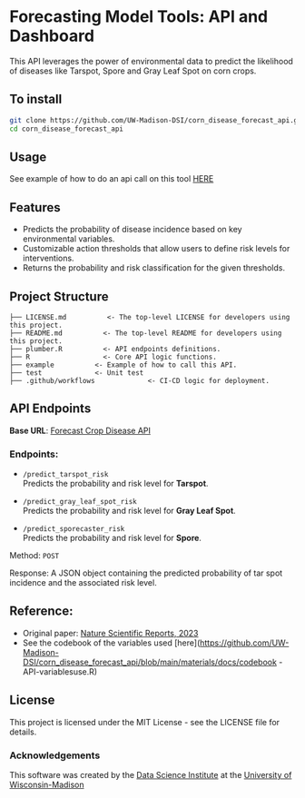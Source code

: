 # **Forecasting Model Tools: API and Dashboard**

This API leverages the power of environmental data to predict the likelihood of diseases like Tarspot, Spore and Gray Leaf Spot on corn crops. 

## To install
```bash
git clone https://github.com/UW-Madison-DSI/corn_disease_forecast_api.git
cd corn_disease_forecast_api
```

## Usage
See example of how to do an api call on this tool [HERE](https://github.com/UW-Madison-DSI/corn_disease_forecast_api/blob/main/materials/example/example_api_call.R)


## Features

- Predicts the probability of disease incidence based on key environmental variables.
- Customizable action thresholds that allow users to define risk levels for interventions.
- Returns the probability and risk classification for the given thresholds.

## Project Structure
```plaintext
├── LICENSE.md          <- The top-level LICENSE for developers using this project.
├── README.md          <- The top-level README for developers using this project.
├── plumber.R          <- API endpoints definitions.
├── R                  <- Core API logic functions.
├── example          <- Example of how to call this API.  
├── test             <- Unit test
├── .github/workflows             <- CI-CD logic for deployment.
```

## API Endpoints

**Base URL**: [Forecast Crop Disease API](https://connect.doit.wisc.edu/forecasting_crop_disease/)

### Endpoints:

- `/predict_tarspot_risk`  
  Predicts the probability and risk level for **Tarspot**.

- `/predict_gray_leaf_spot_risk`  
  Predicts the probability and risk level for **Gray Leaf Spot**.

- `/predict_sporecaster_risk`  
  Predicts the probability and risk level for **Spore**.


Method: `POST` 

Response: A JSON object containing the predicted probability of tar spot incidence and the associated risk level.

## Reference:
- Original paper: [Nature Scientific Reports, 2023](https://www.nature.com/articles/s41598-023-44338-6)
- See the codebook of the variables used  [here](https://github.com/UW-Madison-DSI/corn_disease_forecast_api/blob/main/materials/docs/codebook - API-variablesuse.R)

## License

This project is licensed under the MIT License - see the LICENSE file for details.


### Acknowledgements

This software was created by the [Data Science Institute](https://datascience.wisc.edu) at the [University of Wisconsin-Madison](https://www.wisc.edu)